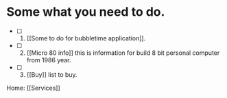 
# Some what you need to do.

- [ ] 1. [[Some to do for bubbletime application]].
- [ ] 2. [[Micro 80 info]] this is information for build 8 bit personal computer from 1986 year.
- [ ] 3. [[Buy]] list to buy.

Home: [[Services]]

